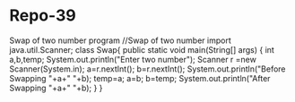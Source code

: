 # Repo-39
Swap of two number program
//Swap of two number
import java.util.Scanner;
class Swap{
    public static void main(String[] args) {
    int a,b,temp;
    System.out.println("Enter two number");
    Scanner r =new Scanner(System.in);
    a=r.nextInt();
    b=r.nextInt();
    System.out.println("Before Swapping "+a+" "+b);
    temp=a;
    a=b;
    b=temp;
    System.out.println("After Swapping "+a+" "+b);
    }
}
